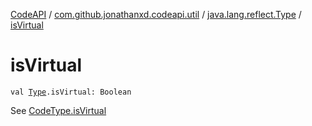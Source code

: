 [CodeAPI](../../index.md) / [com.github.jonathanxd.codeapi.util](../index.md) / [java.lang.reflect.Type](index.md) / [isVirtual](.)

# isVirtual

`val `[`Type`](http://docs.oracle.com/javase/6/docs/api/java/lang/reflect/Type.html)`.isVirtual: Boolean`

See [CodeType.isVirtual](../../com.github.jonathanxd.codeapi.type/-code-type/is-virtual.md)

